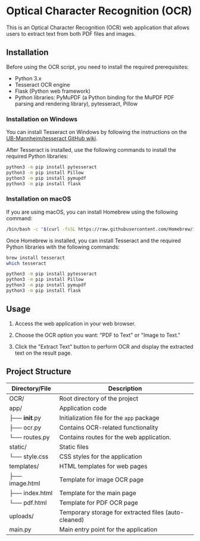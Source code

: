 # Optical Character Recognition (OCR)

This is an Optical Character Recognition (OCR) web application that allows users to extract text from both PDF files and images.

## Installation

Before using the OCR script, you need to install the required prerequisites:

- Python 3.x
- Tesseract OCR engine
- Flask (Python web framework)
- Python libraries: PyMuPDF (a Python binding for the MuPDF PDF parsing and rendering library), pytesseract, Pillow

### Installation on Windows

You can install Tesseract on Windows by following the instructions on the [UB-Mannheim/tesseract GitHub wiki](https://github.com/UB-Mannheim/tesseract/wiki).

After Tesseract is installed, use the following commands to install the required Python libraries:

```bash
python3 -m pip install pytesseract
python3 -m pip install Pillow
python3 -m pip install pymupdf
python3 -m pip install flask
```

### Installation on macOS

If you are using macOS, you can install Homebrew using the following command:

```bash
/bin/bash -c "$(curl -fsSL https://raw.githubusercontent.com/Homebrew/install/HEAD/install.sh)"
```

Once Homebrew is installed, you can install Tesseract and the required Python libraries with the following commands:

```bash
brew install tesseract
which tesseract

python3 -m pip install pytesseract
python3 -m pip install Pillow
python3 -m pip install pymupdf
python3 -m pip install flask
```

## Usage

1. Access the web application in your web browser.

2. Choose the OCR option you want: "PDF to Text" or "Image to Text."

3. Click the "Extract Text" button to perform OCR and display the extracted text on the result page.

## Project Structure

| Directory/File    | Description                                                |
|-------------------|------------------------------------------------------------|
| OCR/              | Root directory of the project                              |
| app/              | Application code                                           |
|   ├── __init__.py | Initialization file for the `app` package                  |
|   ├── ocr.py      | Contains OCR-related functionality                         |
|   └── routes.py   | Contains routes for the web application.                   |
| static/           | Static files                                               |
|   └── style.css   | CSS styles for the application                             |
| templates/        | HTML templates for web pages                               |
|   ├── image.html  | Template for image OCR page                                |
|   ├── index.html  | Template for the main page                                 |
|   └── pdf.html    | Template for PDF OCR page                                  |
| uploads/          | Temporary storage for extracted files (auto-cleaned)       |
| main.py           | Main entry point for the application                       |
